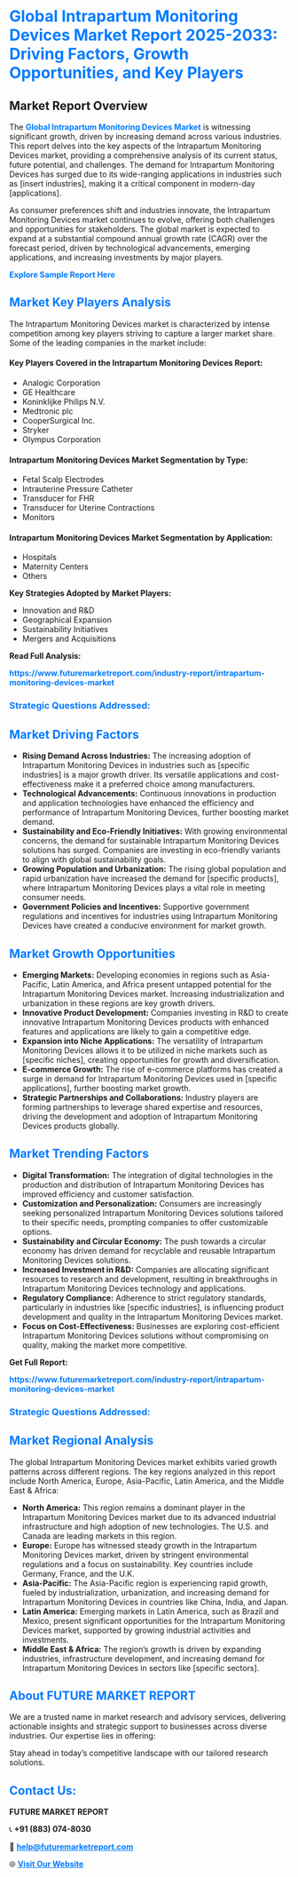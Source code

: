 <h1 style="color: #007BFF;">Global Intrapartum Monitoring Devices Market Report 2025-2033: Driving Factors, Growth Opportunities, and Key Players</h1>

<section id="overview">
<h2>Market Report Overview</h2>
<p>The <a href="https://www.futuremarketreport.com/industry-report/intrapartum-monitoring-devices-market" style="color: #007BFF; text-decoration: none;"><strong>Global Intrapartum Monitoring Devices Market</strong></a> is witnessing significant growth, driven by increasing demand across various industries. This report delves into the key aspects of the Intrapartum Monitoring Devices market, providing a comprehensive analysis of its current status, future potential, and challenges. The demand for Intrapartum Monitoring Devices has surged due to its wide-ranging applications in industries such as [insert industries], making it a critical component in modern-day [applications].</p>
<p>As consumer preferences shift and industries innovate, the Intrapartum Monitoring Devices market continues to evolve, offering both challenges and opportunities for stakeholders. The global market is expected to expand at a substantial compound annual growth rate (CAGR) over the forecast period, driven by technological advancements, emerging applications, and increasing investments by major players.</p>
</section>

<section id="overview">
<p><a href="https://www.futuremarketreport.com/request-sample/reportId=60590" style="color: #007BFF; text-decoration: none;"><strong>Explore Sample Report Here</strong></a></p>
</section>

<section id="key-players">
<h2 style="color: #007BFF;">Market Key Players Analysis</h2>
<p>The Intrapartum Monitoring Devices market is characterized by intense competition among key players striving to capture a larger market share. Some of the leading companies in the market include:</p>
<h4>Key Players Covered in the Intrapartum Monitoring Devices Report:</h4>
<ul><li>Analogic Corporation</li><li>GE Healthcare</li><li>Koninklijke Philips N.V.</li><li>Medtronic plc</li><li>CooperSurgical Inc.</li><li>Stryker</li><li>Olympus Corporation</li></ul>
<h4>Intrapartum Monitoring Devices Market Segmentation by Type:</h4>
<ul><li>Fetal Scalp Electrodes</li><li>Intrauterine Pressure Catheter</li><li>Transducer for FHR</li><li>Transducer for Uterine Contractions</li><li>Monitors</li></ul>

<h4>Intrapartum Monitoring Devices Market Segmentation by Application:</h4>
<ul><li>Hospitals</li><li>Maternity Centers</li><li>Others</li></ul>
<p><strong>Key Strategies Adopted by Market Players:</strong></p>
<ul>
<li>Innovation and R&D</li>
<li>Geographical Expansion</li>
<li>Sustainability Initiatives</li>
<li>Mergers and Acquisitions</li>
</ul>
</section>

<section>
<p><strong>Read Full Analysis: </strong></p><a href="https://www.futuremarketreport.com/industry-report/intrapartum-monitoring-devices-market" style="color: #007BFF; text-decoration: none;"><strong>https://www.futuremarketreport.com/industry-report/intrapartum-monitoring-devices-market</strong></a>
<h3 style="color: #007BFF;">Strategic Questions Addressed:</h3>
</section>

<section id="driving-factors">
<h2 style="color: #007BFF;">Market Driving Factors</h2>
<ul>
<li><strong>Rising Demand Across Industries:</strong> The increasing adoption of Intrapartum Monitoring Devices in industries such as [specific industries] is a major growth driver. Its versatile applications and cost-effectiveness make it a preferred choice among manufacturers.</li>
<li><strong>Technological Advancements:</strong> Continuous innovations in production and application technologies have enhanced the efficiency and performance of Intrapartum Monitoring Devices, further boosting market demand.</li>
<li><strong>Sustainability and Eco-Friendly Initiatives:</strong> With growing environmental concerns, the demand for sustainable Intrapartum Monitoring Devices solutions has surged. Companies are investing in eco-friendly variants to align with global sustainability goals.</li>
<li><strong>Growing Population and Urbanization:</strong> The rising global population and rapid urbanization have increased the demand for [specific products], where Intrapartum Monitoring Devices plays a vital role in meeting consumer needs.</li>
<li><strong>Government Policies and Incentives:</strong> Supportive government regulations and incentives for industries using Intrapartum Monitoring Devices have created a conducive environment for market growth.</li>
</ul>
</section>

<section id="growth-opportunities">
<h2 style="color: #007BFF;">Market Growth Opportunities</h2>
<ul>
<li><strong>Emerging Markets:</strong> Developing economies in regions such as Asia-Pacific, Latin America, and Africa present untapped potential for the Intrapartum Monitoring Devices market. Increasing industrialization and urbanization in these regions are key growth drivers.</li>
<li><strong>Innovative Product Development:</strong> Companies investing in R&D to create innovative Intrapartum Monitoring Devices products with enhanced features and applications are likely to gain a competitive edge.</li>
<li><strong>Expansion into Niche Applications:</strong> The versatility of Intrapartum Monitoring Devices allows it to be utilized in niche markets such as [specific niches], creating opportunities for growth and diversification.</li>
<li><strong>E-commerce Growth:</strong> The rise of e-commerce platforms has created a surge in demand for Intrapartum Monitoring Devices used in [specific applications], further boosting market growth.</li>
<li><strong>Strategic Partnerships and Collaborations:</strong> Industry players are forming partnerships to leverage shared expertise and resources, driving the development and adoption of Intrapartum Monitoring Devices products globally.</li>
</ul>
</section>

<section id="trending-factors">
<h2 style="color: #007BFF;">Market Trending Factors</h2>
<ul>
<li><strong>Digital Transformation:</strong> The integration of digital technologies in the production and distribution of Intrapartum Monitoring Devices has improved efficiency and customer satisfaction.</li>
<li><strong>Customization and Personalization:</strong> Consumers are increasingly seeking personalized Intrapartum Monitoring Devices solutions tailored to their specific needs, prompting companies to offer customizable options.</li>
<li><strong>Sustainability and Circular Economy:</strong> The push towards a circular economy has driven demand for recyclable and reusable Intrapartum Monitoring Devices solutions.</li>
<li><strong>Increased Investment in R&D:</strong> Companies are allocating significant resources to research and development, resulting in breakthroughs in Intrapartum Monitoring Devices technology and applications.</li>
<li><strong>Regulatory Compliance:</strong> Adherence to strict regulatory standards, particularly in industries like [specific industries], is influencing product development and quality in the Intrapartum Monitoring Devices market.</li>
<li><strong>Focus on Cost-Effectiveness:</strong> Businesses are exploring cost-efficient Intrapartum Monitoring Devices solutions without compromising on quality, making the market more competitive.</li>
</ul>
</section>

<section>
<p><strong>Get Full Report: </strong></p><a href="https://www.futuremarketreport.com/industry-report/intrapartum-monitoring-devices-market" style="color: #007BFF; text-decoration: none;"><strong>https://www.futuremarketreport.com/industry-report/intrapartum-monitoring-devices-market</strong></a>
<h3 style="color: #007BFF;">Strategic Questions Addressed:</h3>
</section>


<section id="regional-analysis">
<h2 style="color: #007BFF;">Market Regional Analysis</h2>
<p>The global Intrapartum Monitoring Devices market exhibits varied growth patterns across different regions. The key regions analyzed in this report include North America, Europe, Asia-Pacific, Latin America, and the Middle East & Africa:</p>
<ul>
<li><strong>North America:</strong> This region remains a dominant player in the Intrapartum Monitoring Devices market due to its advanced industrial infrastructure and high adoption of new technologies. The U.S. and Canada are leading markets in this region.</li>
<li><strong>Europe:</strong> Europe has witnessed steady growth in the Intrapartum Monitoring Devices market, driven by stringent environmental regulations and a focus on sustainability. Key countries include Germany, France, and the U.K.</li>
<li><strong>Asia-Pacific:</strong> The Asia-Pacific region is experiencing rapid growth, fueled by industrialization, urbanization, and increasing demand for Intrapartum Monitoring Devices in countries like China, India, and Japan.</li>
<li><strong>Latin America:</strong> Emerging markets in Latin America, such as Brazil and Mexico, present significant opportunities for the Intrapartum Monitoring Devices market, supported by growing industrial activities and investments.</li>
<li><strong>Middle East & Africa:</strong> The region’s growth is driven by expanding industries, infrastructure development, and increasing demand for Intrapartum Monitoring Devices in sectors like [specific sectors].</li>
</ul>
</section>

<footer>
<h2 style="color: #007BFF;">About FUTURE MARKET REPORT</h2>
<p>We are a trusted name in market research and advisory services, delivering actionable insights and strategic support to businesses across diverse industries. Our expertise lies in offering:</p>

<p>Stay ahead in today’s competitive landscape with our tailored research solutions.</p>

<h2 style="color: #007BFF;">Contact Us:</h2>
<p><strong>FUTURE MARKET REPORT</strong></p>
<p>📞 <strong>+91 (883) 074-8030</strong></p>
<p>📧 <strong><a href="mailto:help@futuremarketreport.com" style="color: #007BFF;">help@futuremarketreport.com</a></strong></p>
<p>🌐 <strong><a href="https://www.futuremarketreport.com/" style="color: #007BFF;">Visit Our Website</a></strong></p>
</footer>